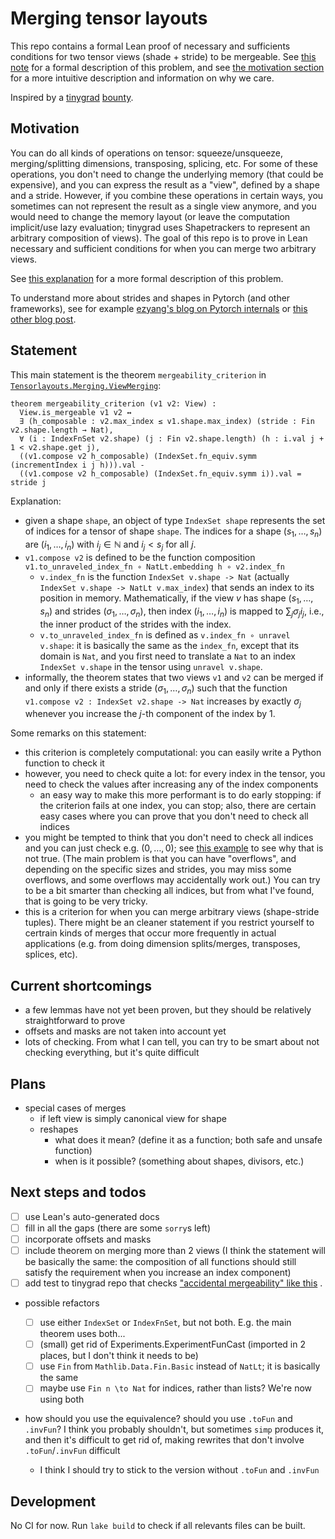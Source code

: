 # Merging tensor layouts

This repo contains a formal Lean proof of necessary and sufficients conditions for
two tensor views (shade + stride) to be mergeable. See [this note](doc/problem-formalization.md) for a formal description of this problem, and see [the motivation section](#motivation) for a more intuitive description and information on why we care.

Inspired by a [tinygrad](https://github.com/tinygrad/tinygrad) [bounty](https://github.com/tinygrad/tinygrad/issues/1641).

## Motivation

You can do all kinds of operations on tensor: squeeze/unsqueeze, merging/splitting dimensions, transposing, splicing, etc.
For some of these operations, you don't need to change the underlying memory (that could be expensive),
and you can express the result as a "view", defined by a shape and a stride.
However, if you combine these operations in certain ways, you sometimes can not represent the
result as a single view anymore, and you would need to change the memory layout
(or leave the computation implicit/use lazy evaluation; tinygrad uses Shapetrackers to represent
an arbitrary composition of views).
The goal of this repo is to prove in Lean necessary and sufficient conditions for when you can merge two arbitrary views.

See [this explanation](doc/problem-formalization.md) for a more formal description of this problem.

To understand more about strides and shapes in Pytorch (and other frameworks),
see for example
[ezyang's blog on Pytorch internals](http://blog.ezyang.com/2019/05/pytorch-internals/)
or [this other blog post](https://martinlwx.github.io/en/how-to-reprensent-a-tensor-or-ndarray/).


## Statement

This main statement is the theorem `mergeability_criterion` in [`Tensorlayouts.Merging.ViewMerging`](Tensorlayouts/Merging/ViewMerging.lean):

```lean
theorem mergeability_criterion (v1 v2: View) :
  View.is_mergeable v1 v2 ↔
  ∃ (h_composable : v2.max_index ≤ v1.shape.max_index) (stride : Fin v2.shape.length → Nat),
  ∀ (i : IndexFnSet v2.shape) (j : Fin v2.shape.length) (h : i.val j + 1 < v2.shape.get j),
  ((v1.compose v2 h_composable) (IndexSet.fn_equiv.symm (incrementIndex i j h))).val -
  ((v1.compose v2 h_composable) (IndexSet.fn_equiv.symm i)).val = stride j
```

Explanation:

- given a shape `shape`, an object of type `IndexSet shape` represents the set of indices for a tensor of shape `shape`. The indices for a shape $(s_1, \ldots, s_n)$ are $(i_1, \ldots, i_n)$ with $i_j \in \mathbb N$ and $i_j < s_j$ for all $j$. 
- `v1.compose v2` is defined to be the function composition `v1.to_unraveled_index_fn ∘ NatLt.embedding h ∘ v2.index_fn`
  - `v.index_fn` is the function `IndexSet v.shape -> Nat` (actually `IndexSet v.shape -> NatLt v.max_index`) that sends an index to its position in memory. Mathematically, if the view $v$ has shape $(s_1, \ldots, s_n)$ and strides $(\sigma_1, \ldots, \sigma_n)$, then index $(i_1, \ldots, i_n)$ is mapped to $\sum_j \sigma_j i_j$, i.e., the inner product of the strides with the index.
  - `v.to_unraveled_index_fn` is defined as `v.index_fn ∘ unravel v.shape`: it is basically the same as the `index_fn`, except that its domain is `Nat`, and you first need to translate a `Nat` to an index `IndexSet v.shape` in the tensor using `unravel v.shape`.
- informally, the theorem states that two views `v1` and `v2` can be merged if and only if there exists a stride $(\sigma_1, \ldots, \sigma_n)$ such that the function `v1.compose v2 : IndexSet v2.shape -> Nat` increases by exactly $\sigma_j$ whenever you increase the $j$-th component of the index by 1.

Some remarks on this statement:

- this criterion is completely computational: you can easily write a Python function to check it
- however, you need to check quite a lot: for every index in the tensor, you need to check the values after increasing any of the index components
  - an easy way to make this more performant is to do early stopping: if the criterion fails at one index, you can stop; also, there are certain easy cases where you can prove that you don't need to check all indices
- you might be tempted to think that you don't need to check all indices and you can just check e.g. $(0, \ldots, 0)$; see [this example](doc/example-accidental-mergeability.md) to see why that is not true. (The main problem is that you can have "overflows", and depending on the specific sizes and strides, you may miss some overflows, and some overflows may accidentally work out.) You can try to be a bit smarter than checking all indices, but from what I've found, that is going to be very tricky.
- this is a criterion for when you can merge arbitrary views (shape-stride tuples). There might be an cleaner statement if you restrict yourself to certrain kinds of merges that occur more frequently in actual applications (e.g. from doing dimension splits/merges, transposes, splices, etc).

## Current shortcomings

- a few lemmas have not yet been proven, but they should be relatively straightforward to prove
- offsets and masks are not taken into account yet
- lots of checking. From what I can tell, you can try to be smart about not checking everything, but it's quite difficult


## Plans

- special cases of merges
  - if left view is simply canonical view for shape
  - reshapes
    - what does it mean? (define it as a function; both safe and unsafe function)
    - when is it possible? (something about shapes, divisors, etc.)


## Next steps and todos

- [ ] use Lean's auto-generated docs
- [ ] fill in all the gaps (there are some `sorry`s left)
- [ ] incorporate offsets and masks
- [ ] include theorem on merging more than 2 views (I think the statement will be basically the same: the composition of all functions should still satisfy the requirement when you increase an index component) 
- [ ] add test to tinygrad repo that checks ["accidental mergeability" like this](doc/example-accidental-mergeability.md) .
- possible refactors

  - [ ] use either `IndexSet` or `IndexFnSet`, but not both. E.g. the main theorem uses both...
  - [ ] (small) get rid of Experiments.ExperimentFunCast (imported in 2 places, but I don't think it needs to be)
  - [ ] use `Fin` from `Mathlib.Data.Fin.Basic` instead of `NatLt`; it is basically the same
  - [ ] maybe use `Fin n \to Nat` for indices, rather than lists? We're now using both

- how should you use the equivalence? should you use `.toFun` and `.invFun`? I think you probably shouldn't, but sometimes `simp` produces it, and then it's difficult to get rid of, making rewrites that don't involve `.toFun`/`.invFun` difficult
  - I think I should try to stick to the version without `.toFun` and `.invFun`

## Development

No CI for now. Run `lake build` to check if all relevants files can be built.
